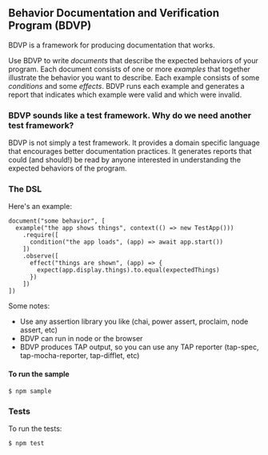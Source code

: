 ## Behavior Documentation and Verification Program (BDVP)

BDVP is a framework for producing documentation that works. 

Use BDVP to write *documents* that describe the expected behaviors of your program. 
Each document consists of one or more *examples* that together illustrate the behavior
you want to describe. Each example consists of some *conditions* and
some *effects*. BDVP runs each example and generates a report that indicates which
example were valid and which were invalid.

### BDVP sounds like a test framework. Why do we need another test framework?

BDVP is not simply a test framework. It provides a domain specific language that encourages
better documentation practices. It generates reports that could (and should!) be read
by anyone interested in understanding the expected behaviors of the program.

### The DSL

Here's an example:

```
document("some behavior", [
  example("the app shows things", context(() => new TestApp()))
    .require([
      condition("the app loads", (app) => await app.start())
    ])
    .observe([
      effect("things are shown", (app) => {
        expect(app.display.things).to.equal(expectedThings)
      })
    ])
])
```

Some notes:
- Use any assertion library you like (chai, power assert, proclaim, node assert, etc)
- BDVP can run in node or the browser
- BDVP produces TAP output, so you can use any TAP reporter (tap-spec, tap-mocha-reporter, tap-difflet, etc)


#### To run the sample

```
$ npm sample
```

### Tests

To run the tests:

```
$ npm test
```